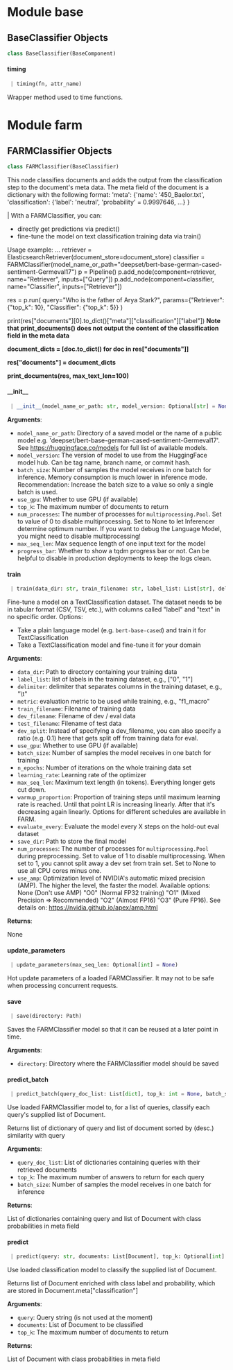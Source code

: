 <a name="base"></a>
# Module base

<a name="base.BaseClassifier"></a>
## BaseClassifier Objects

```python
class BaseClassifier(BaseComponent)
```

<a name="base.BaseClassifier.timing"></a>
#### timing

```python
 | timing(fn, attr_name)
```

Wrapper method used to time functions.

<a name="farm"></a>
# Module farm

<a name="farm.FARMClassifier"></a>
## FARMClassifier Objects

```python
class FARMClassifier(BaseClassifier)
```

This node classifies documents and adds the output from the classification step to the document's meta data.
The meta field of the document is a dictionary with the following format:
'meta': {'name': '450_Baelor.txt', 'classification': {'label': 'neutral', 'probability' = 0.9997646, ...} }

|  With a FARMClassifier, you can:
 - directly get predictions via predict()
 - fine-tune the model on text classification training data via train()

Usage example:
...
retriever = ElasticsearchRetriever(document_store=document_store)
classifier = FARMClassifier(model_name_or_path="deepset/bert-base-german-cased-sentiment-Germeval17")
p = Pipeline()
p.add_node(component=retriever, name="Retriever", inputs=["Query"])
p.add_node(component=classifier, name="Classifier", inputs=["Retriever"])

res = p.run(
    query="Who is the father of Arya Stark?",
    params={"Retriever": {"top_k": 10}, "Classifier": {"top_k": 5}}
)

print(res["documents"][0].to_dict()["meta"]["classification"]["label"])
__Note that print_documents() does not output the content of the classification field in the meta data__

__document_dicts = [doc.to_dict() for doc in res["documents"]]__

__res["documents"] = document_dicts__

__print_documents(res, max_text_len=100)__


<a name="farm.FARMClassifier.__init__"></a>
#### \_\_init\_\_

```python
 | __init__(model_name_or_path: str, model_version: Optional[str] = None, batch_size: int = 50, use_gpu: bool = True, top_k: int = 10, num_processes: Optional[int] = None, max_seq_len: int = 256, progress_bar: bool = True)
```

**Arguments**:

- `model_name_or_path`: Directory of a saved model or the name of a public model e.g. 'deepset/bert-base-german-cased-sentiment-Germeval17'.
See https://huggingface.co/models for full list of available models.
- `model_version`: The version of model to use from the HuggingFace model hub. Can be tag name, branch name, or commit hash.
- `batch_size`: Number of samples the model receives in one batch for inference.
                   Memory consumption is much lower in inference mode. Recommendation: Increase the batch size
                   to a value so only a single batch is used.
- `use_gpu`: Whether to use GPU (if available)
- `top_k`: The maximum number of documents to return
- `num_processes`: The number of processes for `multiprocessing.Pool`. Set to value of 0 to disable
                      multiprocessing. Set to None to let Inferencer determine optimum number. If you
                      want to debug the Language Model, you might need to disable multiprocessing!
- `max_seq_len`: Max sequence length of one input text for the model
- `progress_bar`: Whether to show a tqdm progress bar or not.
                     Can be helpful to disable in production deployments to keep the logs clean.

<a name="farm.FARMClassifier.train"></a>
#### train

```python
 | train(data_dir: str, train_filename: str, label_list: List[str], delimiter: str, metric: str, dev_filename: Optional[str] = None, test_filename: Optional[str] = None, use_gpu: Optional[bool] = None, batch_size: int = 10, n_epochs: int = 2, learning_rate: float = 1e-5, max_seq_len: Optional[int] = None, warmup_proportion: float = 0.2, dev_split: float = 0, evaluate_every: int = 300, save_dir: Optional[str] = None, num_processes: Optional[int] = None, use_amp: str = None)
```

Fine-tune a model on a TextClassification dataset.
The dataset needs to be in tabular format (CSV, TSV, etc.), with columns called "label" and "text" in no specific order.
Options:

- Take a plain language model (e.g. `bert-base-cased`) and train it for TextClassification
- Take a TextClassification model and fine-tune it for your domain

**Arguments**:

- `data_dir`: Path to directory containing your training data
- `label_list`: list of labels in the training dataset, e.g., ["0", "1"]
- `delimiter`: delimiter that separates columns in the training dataset, e.g., "\t"
- `metric`: evaluation metric to be used while training, e.g., "f1_macro"
- `train_filename`: Filename of training data
- `dev_filename`: Filename of dev / eval data
- `test_filename`: Filename of test data
- `dev_split`: Instead of specifying a dev_filename, you can also specify a ratio (e.g. 0.1) here
                  that gets split off from training data for eval.
- `use_gpu`: Whether to use GPU (if available)
- `batch_size`: Number of samples the model receives in one batch for training
- `n_epochs`: Number of iterations on the whole training data set
- `learning_rate`: Learning rate of the optimizer
- `max_seq_len`: Maximum text length (in tokens). Everything longer gets cut down.
- `warmup_proportion`: Proportion of training steps until maximum learning rate is reached.
                          Until that point LR is increasing linearly. After that it's decreasing again linearly.
                          Options for different schedules are available in FARM.
- `evaluate_every`: Evaluate the model every X steps on the hold-out eval dataset
- `save_dir`: Path to store the final model
- `num_processes`: The number of processes for `multiprocessing.Pool` during preprocessing.
                      Set to value of 1 to disable multiprocessing. When set to 1, you cannot split away a dev set from train set.
                      Set to None to use all CPU cores minus one.
- `use_amp`: Optimization level of NVIDIA's automatic mixed precision (AMP). The higher the level, the faster the model.
                Available options:
                None (Don't use AMP)
                "O0" (Normal FP32 training)
                "O1" (Mixed Precision => Recommended)
                "O2" (Almost FP16)
                "O3" (Pure FP16).
                See details on: https://nvidia.github.io/apex/amp.html

**Returns**:

None

<a name="farm.FARMClassifier.update_parameters"></a>
#### update\_parameters

```python
 | update_parameters(max_seq_len: Optional[int] = None)
```

Hot update parameters of a loaded FARMClassifier. It may not to be safe when processing concurrent requests.

<a name="farm.FARMClassifier.save"></a>
#### save

```python
 | save(directory: Path)
```

Saves the FARMClassifier model so that it can be reused at a later point in time.

**Arguments**:

- `directory`: Directory where the FARMClassifier model should be saved

<a name="farm.FARMClassifier.predict_batch"></a>
#### predict\_batch

```python
 | predict_batch(query_doc_list: List[dict], top_k: int = None, batch_size: int = None)
```

Use loaded FARMClassifier model to, for a list of queries, classify each query's supplied list of Document.

Returns list of dictionary of query and list of document sorted by (desc.) similarity with query

**Arguments**:

- `query_doc_list`: List of dictionaries containing queries with their retrieved documents
- `top_k`: The maximum number of answers to return for each query
- `batch_size`: Number of samples the model receives in one batch for inference

**Returns**:

List of dictionaries containing query and list of Document with class probabilities in meta field

<a name="farm.FARMClassifier.predict"></a>
#### predict

```python
 | predict(query: str, documents: List[Document], top_k: Optional[int] = None) -> List[Document]
```

Use loaded classification model to classify the supplied list of Document.

Returns list of Document enriched with class label and probability, which are stored in Document.meta["classification"]

**Arguments**:

- `query`: Query string (is not used at the moment)
- `documents`: List of Document to be classified
- `top_k`: The maximum number of documents to return

**Returns**:

List of Document with class probabilities in meta field

